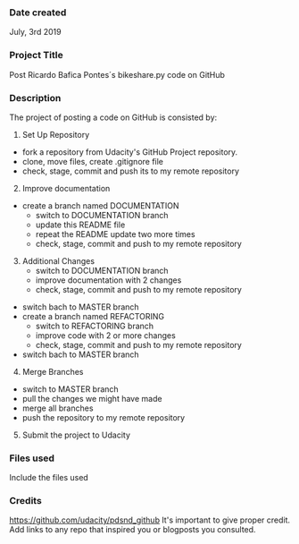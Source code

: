 ### Date created
July, 3rd 2019

### Project Title
Post Ricardo Bafica Pontes´s bikeshare.py code on GitHub

### Description
The project of posting a code on GitHub is consisted by:
1) Set Up Repository
- fork a repository from Udacity's GitHub Project repository.
- clone, move files, create .gitignore file
- check, stage, commit and push its to my remote repository
2) Improve documentation
- create a branch named DOCUMENTATION
    - switch to DOCUMENTATION branch
    - update this README file
    - repeat the README update two more times
    - check, stage, commit and push to my remote repository
3) Additional Changes
    - switch to DOCUMENTATION branch
    - improve documentation with 2 changes
    - check, stage, commit and push to my remote repository
- switch bach to MASTER branch
- create a branch named REFACTORING
    - switch to REFACTORING branch
    - improve code with 2 or more changes
    - check, stage, commit and push to my remote repository
- switch bach to MASTER branch
4) Merge Branches
- switch to MASTER branch
- pull the changes we might have made
- merge all branches
- push the repository to my remote repository
5) Submit the project to Udacity  

### Files used
Include the files used

### Credits
https://github.com/udacity/pdsnd_github
It's important to give proper credit. Add links to any repo that inspired you or blogposts you consulted.
